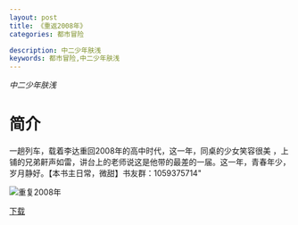 ```yaml
---
layout: post
title: 《重返2008年》
categories: 都市冒险

description: 中二少年肤浅
keywords: 都市冒险,中二少年肤浅
---
```

*中二少年肤浅*
# 简介
一趟列车，载着李达重回2008年的高中时代，这一年，同桌的少女笑容很美 
，上铺的兄弟鼾声如雷，讲台上的老师说这是他带的最差的一届。这一年，青春年少，岁月静好。【本书主日常，微甜】书友群：1059375714"      

![重复2008年](https://cdn.jsdelivr.net/gh/YYbooks0/yybooks0img@master/bookscover2/重复2008年.jpg)

[下载](https://public.by.files.1drv.com/y4m54v8yEj5DnA5ML6oNDJ1Gy1_OXw99PaaZtIRc8AQ521y-XVGVMK2tVc6zFjD1ZoHv9hcieB8-2CGVYv_hOr37DnsWobx4z70Ro1OkHs5wrSkiX4E1SpEo5QuJGc3ZrmOIVjTTeWP7thSvKoWlLPK3ldvt6-C0JWKteJCSAybOYYe_im-U9mhQ1KL1qkeHsK0G3RtZaz-lO74By9iSy_N0cyUG_F8NtB9sI28IjhlWlN_nhG6Q3HVFtSZR1jBae9i)

